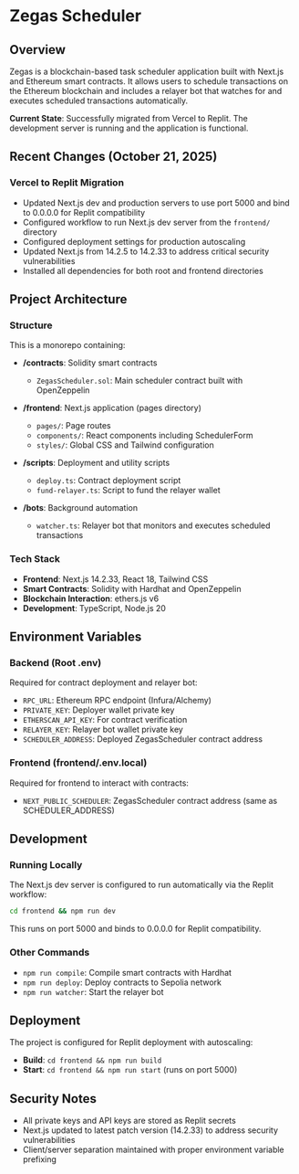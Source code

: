 # Zegas Scheduler

## Overview
Zegas is a blockchain-based task scheduler application built with Next.js and Ethereum smart contracts. It allows users to schedule transactions on the Ethereum blockchain and includes a relayer bot that watches for and executes scheduled transactions automatically.

**Current State**: Successfully migrated from Vercel to Replit. The development server is running and the application is functional.

## Recent Changes (October 21, 2025)

### Vercel to Replit Migration
- Updated Next.js dev and production servers to use port 5000 and bind to 0.0.0.0 for Replit compatibility
- Configured workflow to run Next.js dev server from the `frontend/` directory
- Configured deployment settings for production autoscaling
- Updated Next.js from 14.2.5 to 14.2.33 to address critical security vulnerabilities
- Installed all dependencies for both root and frontend directories

## Project Architecture

### Structure
This is a monorepo containing:

- **/contracts**: Solidity smart contracts
  - `ZegasScheduler.sol`: Main scheduler contract built with OpenZeppelin
  
- **/frontend**: Next.js application (pages directory)
  - `pages/`: Page routes
  - `components/`: React components including SchedulerForm
  - `styles/`: Global CSS and Tailwind configuration
  
- **/scripts**: Deployment and utility scripts
  - `deploy.ts`: Contract deployment script
  - `fund-relayer.ts`: Script to fund the relayer wallet
  
- **/bots**: Background automation
  - `watcher.ts`: Relayer bot that monitors and executes scheduled transactions

### Tech Stack
- **Frontend**: Next.js 14.2.33, React 18, Tailwind CSS
- **Smart Contracts**: Solidity with Hardhat and OpenZeppelin
- **Blockchain Interaction**: ethers.js v6
- **Development**: TypeScript, Node.js 20

## Environment Variables

### Backend (Root .env)
Required for contract deployment and relayer bot:
- `RPC_URL`: Ethereum RPC endpoint (Infura/Alchemy)
- `PRIVATE_KEY`: Deployer wallet private key
- `ETHERSCAN_API_KEY`: For contract verification
- `RELAYER_KEY`: Relayer bot wallet private key
- `SCHEDULER_ADDRESS`: Deployed ZegasScheduler contract address

### Frontend (frontend/.env.local)
Required for frontend to interact with contracts:
- `NEXT_PUBLIC_SCHEDULER`: ZegasScheduler contract address (same as SCHEDULER_ADDRESS)

## Development

### Running Locally
The Next.js dev server is configured to run automatically via the Replit workflow:
```bash
cd frontend && npm run dev
```
This runs on port 5000 and binds to 0.0.0.0 for Replit compatibility.

### Other Commands
- `npm run compile`: Compile smart contracts with Hardhat
- `npm run deploy`: Deploy contracts to Sepolia network
- `npm run watcher`: Start the relayer bot

## Deployment
The project is configured for Replit deployment with autoscaling:
- **Build**: `cd frontend && npm run build`
- **Start**: `cd frontend && npm run start` (runs on port 5000)

## Security Notes
- All private keys and API keys are stored as Replit secrets
- Next.js updated to latest patch version (14.2.33) to address security vulnerabilities
- Client/server separation maintained with proper environment variable prefixing
